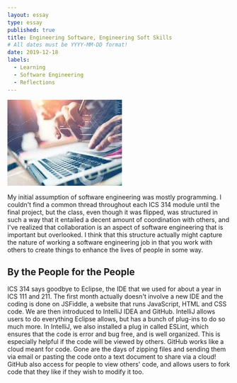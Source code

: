 ```yaml
---
layout: essay
type: essay
published: true
title: Engineering Software, Engineering Soft Skills
# All dates must be YYYY-MM-DD format!
date: 2019-12-18
labels:
  - Learning
  - Software Engineering
  - Reflections
---
```



<img class="ui medium center floated image" src="../images/swe.jpg">

My initial assumption of software engineering was mostly programming. I couldn't find a common thread throughout each ICS 314 module until the final project, but the class, even though it was flipped, was structured in such a way that it entailed a decent amount of coordination with others, and I've realized that collaboration is an aspect of software engineering that is important but overlooked. I think that this structure actually might capture the nature of working a software engineering job in that you work with others to create things to enhance the lives of people in some way.

## By the People for the People
ICS 314 says goodbye to Eclipse, the IDE that we used for about a year in ICS 111 and 211. The first month actually doesn't involve a new IDE and the coding is done on JSFiddle, a website that runs JavaScript, HTML and CSS code. We are then introduced to IntelliJ IDEA and GitHub. IntelliJ allows users to do everything Eclipse allows, but has a bunch of plug-ins to do so much more. In IntelliJ, we also installed a plug in called ESLint, which ensures that the code is error and bug free, and is well organized. This is especially helpful if the code will be viewed by others. GitHub works like a cloud meant for code. Gone are the days of zipping files and sending them via email or pasting the code onto a text document to share via a cloud! GitHub also access for people to view others' code, and allows users to fork code that they like if they wish to modify it too. 
